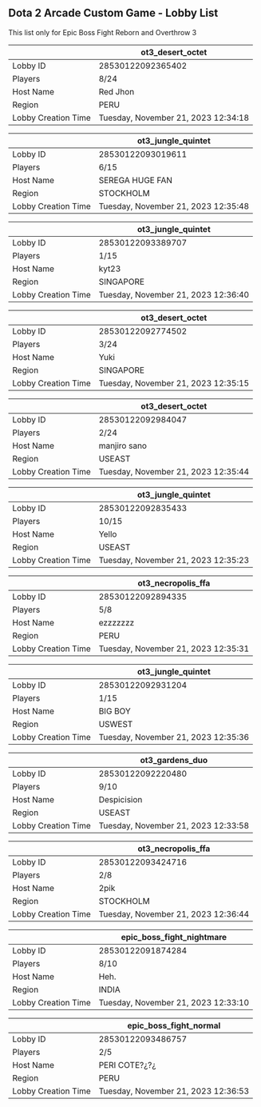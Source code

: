 ## Dota 2 Arcade Custom Game - Lobby List

This list only for Epic Boss Fight Reborn and Overthrow 3

|  | ot3_desert_octet |
| ------ | ------ |
| Lobby ID | 28530122092365402 |
| Players | 8/24 |
| Host Name | Red Jhon |
| Region | PERU |
| Lobby Creation Time | Tuesday, November 21, 2023 12:34:18 |


|  | ot3_jungle_quintet |
| ------ | ------ |
| Lobby ID | 28530122093019611 |
| Players | 6/15 |
| Host Name | SEREGA HUGE FAN |
| Region | STOCKHOLM |
| Lobby Creation Time | Tuesday, November 21, 2023 12:35:48 |


|  | ot3_jungle_quintet |
| ------ | ------ |
| Lobby ID | 28530122093389707 |
| Players | 1/15 |
| Host Name | kyt23 |
| Region | SINGAPORE |
| Lobby Creation Time | Tuesday, November 21, 2023 12:36:40 |


|  | ot3_desert_octet |
| ------ | ------ |
| Lobby ID | 28530122092774502 |
| Players | 3/24 |
| Host Name | Yuki |
| Region | SINGAPORE |
| Lobby Creation Time | Tuesday, November 21, 2023 12:35:15 |


|  | ot3_desert_octet |
| ------ | ------ |
| Lobby ID | 28530122092984047 |
| Players | 2/24 |
| Host Name | manjiro sano |
| Region | USEAST |
| Lobby Creation Time | Tuesday, November 21, 2023 12:35:44 |


|  | ot3_jungle_quintet |
| ------ | ------ |
| Lobby ID | 28530122092835433 |
| Players | 10/15 |
| Host Name | Yello |
| Region | USEAST |
| Lobby Creation Time | Tuesday, November 21, 2023 12:35:23 |


|  | ot3_necropolis_ffa |
| ------ | ------ |
| Lobby ID | 28530122092894335 |
| Players | 5/8 |
| Host Name | ezzzzzzz |
| Region | PERU |
| Lobby Creation Time | Tuesday, November 21, 2023 12:35:31 |


|  | ot3_jungle_quintet |
| ------ | ------ |
| Lobby ID | 28530122092931204 |
| Players | 1/15 |
| Host Name | BIG BOY |
| Region | USWEST |
| Lobby Creation Time | Tuesday, November 21, 2023 12:35:36 |


|  | ot3_gardens_duo |
| ------ | ------ |
| Lobby ID | 28530122092220480 |
| Players | 9/10 |
| Host Name | Despicision |
| Region | USEAST |
| Lobby Creation Time | Tuesday, November 21, 2023 12:33:58 |


|  | ot3_necropolis_ffa |
| ------ | ------ |
| Lobby ID | 28530122093424716 |
| Players | 2/8 |
| Host Name | 2pik |
| Region | STOCKHOLM |
| Lobby Creation Time | Tuesday, November 21, 2023 12:36:44 |


|  | epic_boss_fight_nightmare |
| ------ | ------ |
| Lobby ID | 28530122091874284 |
| Players | 8/10 |
| Host Name | Heh. |
| Region | INDIA |
| Lobby Creation Time | Tuesday, November 21, 2023 12:33:10 |


|  | epic_boss_fight_normal |
| ------ | ------ |
| Lobby ID | 28530122093486757 |
| Players | 2/5 |
| Host Name | PERI COTE?¿?¿ |
| Region | PERU |
| Lobby Creation Time | Tuesday, November 21, 2023 12:36:53 |


